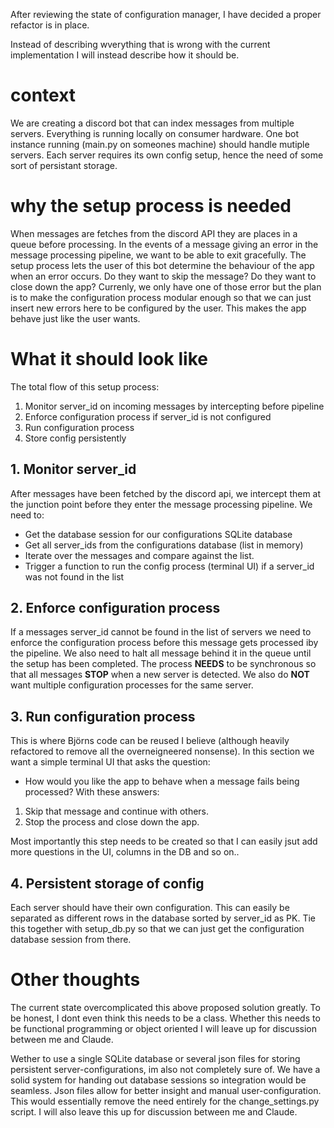 After reviewing the state of configuration manager, I have decided a proper refactor is in place.

Instead of describing wverything that is wrong with the current implementation I will instead describe how it should be.


# context

We are creating a discord bot that can index messages from multiple servers.
Everything is running locally on consumer hardware.
One bot instance running (main.py on someones machine) should handle mutiple servers.
Each server requires its own config setup, hence the need of some sort of persistant storage.


# why the setup process is needed

When messages are fetches from the discord API they are places in a queue before processing.
In the events of a message giving an error in the message processing pipeline, we want to be able to exit gracefully.
The setup process lets the user of this bot determine the behaviour of the app when an error occurs. Do they want to skip the message? Do they want to close down the app?
Currenly, we only have one of those error but the plan is to make the configuration process modular enough so that we can just insert new errors here to be configured by the user.
This makes the app behave just like the user wants.


# What it should look like

The total flow of this setup process:
1. Monitor server_id on incoming messages by intercepting before pipeline
2. Enforce configuration process if server_id is not configured
3. Run configuration process
4. Store config persistently


## 1. Monitor server_id

After messages have been fetched by the discord api, we intercept them at the junction point before they enter the message processing pipeline.
We need to:
- Get the database session for our configurations SQLite database
- Get all server_ids from the configurations database (list in memory)
- Iterate over the messages and compare against the list.
- Trigger a function to run the config process (terminal UI) if a server_id was not found in the list


## 2. Enforce configuration process

If a messages server_id cannot be found in the list of servers we need to enforce the configuration process before this message gets processed iby the pipeline. We also need to halt all message behind it in the queue until the setup has been completed.
The process **NEEDS** to be synchronous so that all messages **STOP** when a new server is detected.
We also do **NOT** want multiple configuration processes for the same server.


## 3. Run configuration process

This is where Björns code can be reused I believe (although heavily refactored to remove all the overneigneered nonsense).
In this section we want a simple terminal UI that asks the question:
- How would you like the app to behave when a message fails being processed?
With these answers:
1. Skip that message and continue with others.
2. Stop the process and close down the app.

Most importantly this step needs to be created so that I can easily jsut add more questions in the UI, columns in the DB and so on..



## 4. Persistent storage of config

Each server should have their own configuration.
This can easily be separated as different rows in the database sorted by server_id as PK.
Tie this together with setup_db.py so that we can just get the configuration database session from there.


# Other thoughts

The current state overcomplicated this above proposed solution greatly.
To be honest, I dont even think this needs to be a class.
Whether this needs to be functional programming or object oriented I will leave up for discussion between me and Claude.

Wether to use a single SQLite database or several json files for storing persistent server-configurations, im also not completely sure of.
We have a solid system for handing out database sessions so integration would be seamless.
Json files allow for better insight and manual user-configuration.
This would essentially remove the need entirely for the change_settings.py script.
I will also leave this up for discussion between me and Claude.